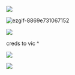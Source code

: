 ![](https://files.catbox.moe/5ofhl2.gif)

![ezgif-8869e731067152](https://github.com/user-attachments/assets/ea1b655b-26e3-4862-af2a-1450550492ff)

![](https://files.catbox.moe/0yk8gx.webp)

creds to vic ^

![](https://files.catbox.moe/09fh4v.gif)

![](https://files.catbox.moe/jh6t47.gif)
